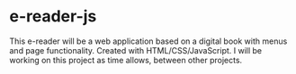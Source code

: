 ﻿# e-reader-js

This e-reader will be a web application based on a digital book with menus and page functionality. Created with HTML/CSS/JavaScript. I will be working on this project as time allows, between other projects.
